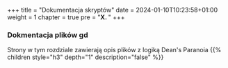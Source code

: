+++
title = "Dokumentacja skryptów"
date = 2024-01-10T10:23:58+01:00
weight = 1
chapter = true
pre = "<b>X. </b>"
+++

### Dokmentacja plików gd
Strony w tym rozdziale zawierają opis plików z logiką Dean's Paranoia
{{% children style="h3" depth="1" description="false" %}}
